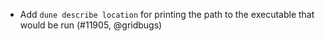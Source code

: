 - Add `dune describe location` for printing the path to the executable that
  would be run (#11905, @gridbugs)
